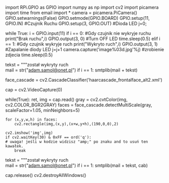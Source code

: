 import RPi.GPIO as GPIO
import numpy as np
import cv2
import picamera
import time
from email import *
camera = picamera.PiCamera()
GPIO.setwarnings(False)
GPIO.setmode(GPIO.BOARD)
GPIO.setup(11, GPIO.IN)         #Czujnik Ruchu 
GPIO.setup(3, GPIO.OUT)         #Dioda LED
j=0;
 
while True:
      i = GPIO.input(11)
      if i == 0:                 #Gdy czujnik nie wykryje ruchu 
            print("Brak ruchu",i)
            GPIO.output(3, 0)  #Turn OFF LED
            time.sleep(0.5)
      elif i == 1:               #Gdy czujnik wykryje ruch 
            print("Wykryto ruch",i)
            GPIO.output(3, 1)  #Zapalanie diody LED 
            j=j+1
            camera.capture('image%03d.jpg'%j) #zrobienie zdjecia 
	    time.sleep(0.5)
       
tekst = """został wykryty ruch       
mail = str("adam.samol@onet.pl")
  if i == 1:
    smtplib(mail + tekst)
   
face_cascade = cv2.CascadeClassifier('haarcascade_frontalface_alt2.xml')
 
cap = cv2.VideoCapture(0)
 
while(True):
    ret, img = cap.read()
    gray = cv2.cvtColor(img, cv2.COLOR_BGR2GRAY)
    faces = face_cascade.detectMultiScale(gray, scaleFactor=1.05, minNeighbors=5)
 
    for (x,y,w,h) in faces:
        cv2.rectangle(img,(x,y),(x+w,y+h),(190,0,0),2)
 
    cv2.imshow('img',img)
    if cv2.waitKey(30) & 0xFF == ord('q'): 
    # uwaga! jeśli w kodzie widzisz "amp;" po znaku and to usuń ten kawałek.
        break
	
tekst = """został wykryty ruch       
mail = str("adam.samol@onet.pl")
  if i == 1:
    smtplib(mail + tekst, cab)	
 
cap.release()
cv2.destroyAllWindows()



    


    
       
